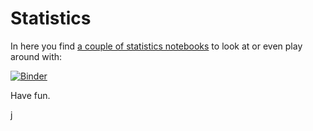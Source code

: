 # Statistics

In here you find [a couple of statistics notebooks](notebooks/) to look at or even play around with:

[![Binder](https://mybinder.org/badge_logo.svg)](https://mybinder.org/v2/gh/joernhees/stats/master?filepath=notebooks)

Have fun.

j
